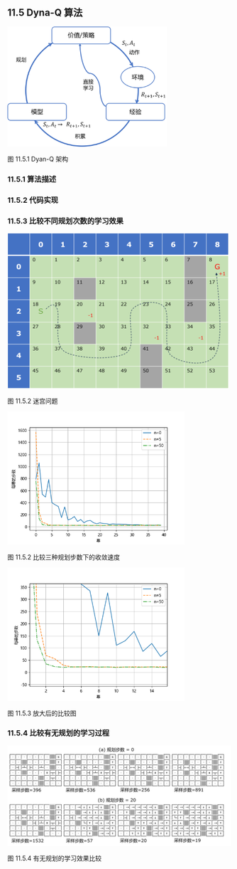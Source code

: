 
## 11.5 Dyna-Q 算法

<img src="./img/DynaQ_model.png" width=360>

图 11.5.1 Dyan-Q 架构

### 11.5.1 算法描述

### 11.5.2 代码实现

### 11.5.3 比较不同规划次数的学习效果

<img src="./img/maze.png" width=500>

图 11.5.2 迷宫问题

<img src="./img/DynaQ_compare_n_whole.png" width=400>

图 11.5.2 比较三种规划步数下的收敛速度

<img src="./img/DynaQ_compare_zoom.png" width=400>

图 11.5.3 放大后的比较图

### 11.5.4 比较有无规划的学习过程

<img src="./img/DynaQ_0_20.png" width=800>

图 11.5.4 有无规划的学习效果比较

